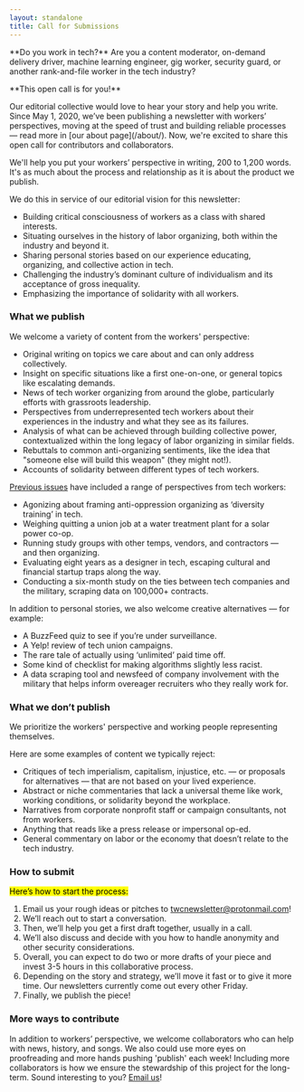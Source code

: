 ```yaml
---
layout: standalone
title: Call for Submissions
---
```


<div class="d-block bg-light pt-3 pl-3 pr-3 mt-4 mb-4 border rounded" markdown="1">
<p class="lead" markdown="1">
**Do you work in tech?** Are you a content moderator, on-demand delivery driver, machine learning engineer, gig worker, security guard, or another rank-and-file worker in the tech industry?
</p>

<p class="lead" markdown="1">
**This open call is for you!**
</p>

<p class="lead" markdown="1">
Our editorial collective would love to hear your story and help you write. Since May 1, 2020, we’ve been publishing a newsletter with workers’ perspectives, moving at the speed of trust and building reliable processes &mdash; read more in [our about page](/about/). Now, we're excited to share this open call for contributors and collaborators.
</p>
</div>

We'll help you put your workers’ perspective in writing, 200 to 1,200 words. It's as much about the process and relationship as it is about the product we publish.

We do this in service of our editorial vision for this newsletter:

- Building critical consciousness of workers as a class with shared interests.
- Situating ourselves in the history of labor organizing, both within the industry and beyond it.
- Sharing personal stories based on our experience educating, organizing, and collective action in tech.
- Challenging the industry’s dominant culture of individualism and its acceptance of gross inequality.
- Emphasizing the importance of solidarity with all workers.

### What we publish

We welcome a variety of content from the workers' perspective:

- Original writing on topics we care about and can only address collectively.
- Insight on specific situations like a first one-on-one, or general topics like escalating demands.
- News of tech worker organizing from around the globe, particularly efforts with grassroots leadership.
- Perspectives from underrepresented tech workers about their experiences in the industry and what they see as its failures.
- Analysis of what can be achieved through building collective power, contextualized within the long legacy of labor organizing in similar fields.
- Rebuttals to common anti-organizing sentiments, like the idea that "someone else will build this weapon" (they might not!).
- Accounts of solidarity between different types of tech workers.

<a href="/archive/">Previous issues</a> have included a range of perspectives from tech workers:

- Agonizing about framing anti-oppression organizing as ‘diversity training’ in tech.
- Weighing quitting a union job at a water treatment plant for a solar power co-op.
- Running study groups with other temps, vendors, and contractors &mdash; and then organizing.
- Evaluating eight years as a designer in tech, escaping cultural and financial startup traps along the way.
- Conducting a six-month study on the ties between tech companies and the military, scraping data on 100,000+ contracts.

In addition to personal stories, we also welcome creative alternatives &mdash; for example:

- A BuzzFeed quiz to see if you’re under surveillance.
- A Yelp! review of tech union campaigns.
- The rare tale of actually using ‘unlimited’ paid time off.
- Some kind of checklist for making algorithms slightly less racist.
- A data scraping tool and newsfeed of company involvement with the military that helps inform overeager recruiters who they really work for.

### What we don’t publish

We prioritize the workers' perspective and working people representing themselves.

Here are some examples of content we typically reject:

- Critiques of tech imperialism, capitalism, injustice, etc. &mdash; or proposals for alternatives &mdash; that are not based on your lived experience.
- Abstract or niche commentaries that lack a universal theme like work, working conditions, or solidarity beyond the workplace.
- Narratives from corporate nonprofit staff or campaign consultants, not from workers.
- Anything that reads like a press release or impersonal op-ed.
- General commentary on labor or the economy that doesn’t relate to the tech industry.

### How to submit

<mark>Here’s how to start the process:</mark>

1. Email us your rough ideas or pitches to [twcnewsletter@protonmail.com](mailto:twcnewsletter@protonmail.com)!
1. We’ll reach out to start a conversation.
1. Then, we’ll help you get a first draft together, usually in a call.
1. We’ll also discuss and decide with you how to handle anonymity and other security considerations.
1. Overall, you can expect to do two or more drafts of your piece and invest 3-5 hours in this collaborative process.
1. Depending on the story and strategy, we’ll move it fast or to give it more time. Our newsletters currently come out every other Friday.
1. Finally, we publish the piece!


### More ways to contribute

In addition to workers’ perspective, we welcome collaborators who can help with news, history, and songs. We also could use more eyes on proofreading and more hands pushing 'publish' each week! Including more collaborators is how we ensure the stewardship of this project for the long-term. Sound interesting to you? [Email us](mailto:twcnewsletter@protonmail.com)!
